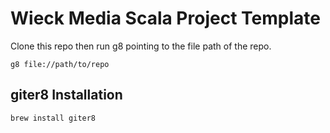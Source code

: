 # Wieck Media Scala Project Template

Clone this repo then run g8 pointing to the file path of the repo.

    g8 file://path/to/repo

## giter8 Installation

    brew install giter8